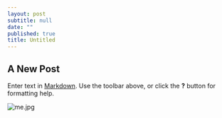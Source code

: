 ```yaml
---
layout: post
subtitle: null
date: ""
published: true
title: Untitled
---
```



## A New Post

Enter text in [Markdown](http://daringfireball.net/projects/markdown/). Use the toolbar above, or click the **?** button for formatting help.

![me.jpg]({{site.baseurl}}/img/me.jpg)
